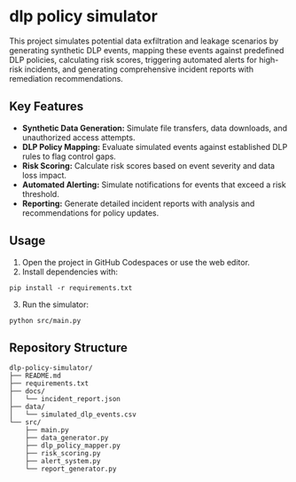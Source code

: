 # dlp policy simulator

This project simulates potential data exfiltration and leakage scenarios by generating synthetic DLP events, mapping these events against predefined DLP policies, calculating risk scores, triggering automated alerts for high-risk incidents, and generating comprehensive incident reports with remediation recommendations.

## Key Features
- **Synthetic Data Generation:** Simulate file transfers, data downloads, and unauthorized access attempts.
- **DLP Policy Mapping:** Evaluate simulated events against established DLP rules to flag control gaps.
- **Risk Scoring:** Calculate risk scores based on event severity and data loss impact.
- **Automated Alerting:** Simulate notifications for events that exceed a risk threshold.
- **Reporting:** Generate detailed incident reports with analysis and recommendations for policy updates.

## Usage
1. Open the project in GitHub Codespaces or use the web editor.
2. Install dependencies with:
```
pip install -r requirements.txt
```
3. Run the simulator:
```
python src/main.py
```

## Repository Structure
```
dlp-policy-simulator/
├── README.md
├── requirements.txt
├── docs/
│   └── incident_report.json
├── data/
│   └── simulated_dlp_events.csv
└── src/
    ├── main.py
    ├── data_generator.py
    ├── dlp_policy_mapper.py
    ├── risk_scoring.py
    ├── alert_system.py
    └── report_generator.py
```
